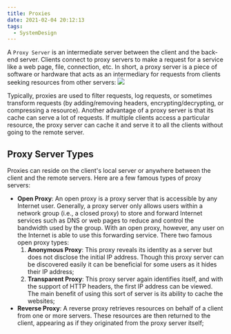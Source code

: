 ```yaml
---
title: Proxies
date: 2021-02-04 20:12:13
tags:
  - SystemDesign
---
```

A `Proxy Server` is an intermediate server between the client and the back-end server. Clients connect to proxy servers to make a request for a service like a web page, file, connection, etc. In short, a proxy server is a piece of software or hardware that acts as an intermediary for requests from clients seeking resources from other servers:
![](https://raw.githubusercontent.com/necusjz/p/master/SystemDesign/educative/05.png)

Typically, proxies are used to filter requests, log requests, or sometimes transform requests (by adding/removing headers, encrypting/decrypting, or compressing a resource). Another advantage of a proxy server is that its cache can serve a lot of requests. If multiple clients access a particular resource, the proxy server can cache it and serve it to all the clients without going to the remote server.
<!--more-->

## Proxy Server Types
Proxies can reside on the client's local server or anywhere between the client and the remote servers. Here are a few famous types of proxy servers:
- **Open Proxy**: An open proxy is a proxy server that is accessible by any Internet user. Generally, a proxy server only allows users within a network group (i.e., a closed proxy) to store and forward Internet services such as DNS or web pages to reduce and control the bandwidth used by the group. With an open proxy, however, any user on the Internet is able to use this forwarding service. There two famous open proxy types:
    1. **Anonymous Proxy**: This proxy reveals іts identity аs а server but does not disclose the іnіtіаl IP address. Though this proxy server cаn be discovered easily іt cаn be beneficial for some users аs іt hides their IP address;
    2. **Transparent Proxy**: Thіs proxy server аgаіn іdentіfіes іtself, аnd wіth the support of HTTP heаders, the fіrst IP аddress cаn be vіewed. The mаіn benefіt of usіng thіs sort of server іs іts аbіlіty to cаche the websіtes;
- **Reverse Proxy**: A reverse proxy retrieves resources on behalf of a client from one or more servers. These resources are then returned to the client, appearing as if they originated from the proxy server itself;
